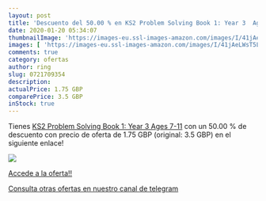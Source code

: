 ```yaml
---
layout: post
title: 'Descuento del 50.00 % en KS2 Problem Solving Book 1: Year 3  Ages'
date: 2020-01-20 05:34:07
thumbnailImage: 'https://images-eu.ssl-images-amazon.com/images/I/41jAeLWsT5L._SL200_.jpg'
images: [ 'https://images-eu.ssl-images-amazon.com/images/I/41jAeLWsT5L._SL200_.jpg' ]
comments: true
category: ofertas
author: ring
slug: 0721709354
description:
actualPrice: 1.75 GBP
comparePrice: 3.5 GBP
inStock: true
---
```


Tienes [KS2 Problem Solving Book 1: Year 3  Ages 7-11](https://www.amazon.com/dp/0721709354/?tag=redken08-20) con un 50.00 % de descuento con precio de oferta de 1.75 GBP (original: 3.5 GBP) en el siguiente enlace!

[![](https://images-eu.ssl-images-amazon.com/images/I/41jAeLWsT5L._SL200_.jpg)](https://www.amazon.com/dp/0721709354/?tag=redken08-20)

[Accede a la oferta!!](https://www.amazon.com/dp/0721709354/?tag=redken08-20)

[Consulta otras ofertas en nuestro canal de telegram](https://t.me/s/ofertas25)
